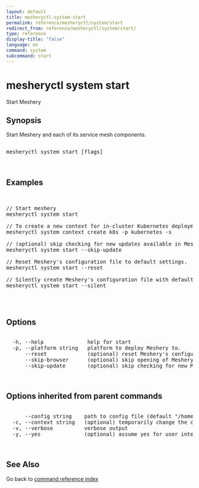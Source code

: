 ```yaml
---
layout: default
title: mesheryctl-system-start
permalink: reference/mesheryctl/system/start
redirect_from: reference/mesheryctl/system/start/
type: reference
display-title: "false"
language: en
command: system
subcommand: start
---
```


# mesheryctl system start

Start Meshery

## Synopsis

Start Meshery and each of its service mesh components.

<pre class='codeblock-pre'>
<div class='codeblock'>
mesheryctl system start [flags]

</div>
</pre> 

## Examples

<pre class='codeblock-pre'>
<div class='codeblock'>

// Start meshery
mesheryctl system start

// To create a new context for in-cluster Kubernetes deployments and set the new context as your current-context
mesheryctl system context create k8s -p kubernetes -s

// (optional) skip checking for new updates available in Meshery.
mesheryctl system start --skip-update

// Reset Meshery's configuration file to default settings.
mesheryctl system start --reset

// Silently create Meshery's configuration file with default settings.
mesheryctl system start --silent
	

</div>
</pre> 

## Options

<pre class='codeblock-pre'>
<div class='codeblock'>
  -h, --help              help for start
  -p, --platform string   platform to deploy Meshery to.
      --reset             (optional) reset Meshery's configuration file to default settings.
      --skip-browser      (optional) skip opening of MesheryUI in browser.
      --skip-update       (optional) skip checking for new Meshery's container images.

</div>
</pre>

## Options inherited from parent commands

<pre class='codeblock-pre'>
<div class='codeblock'>
      --config string    path to config file (default "/home/admin-pc/.meshery/config.yaml")
  -c, --context string   (optional) temporarily change the current context.
  -v, --verbose          verbose output
  -y, --yes              (optional) assume yes for user interactive prompts.

</div>
</pre>

## See Also

Go back to [command reference index](/reference/mesheryctl/) 
